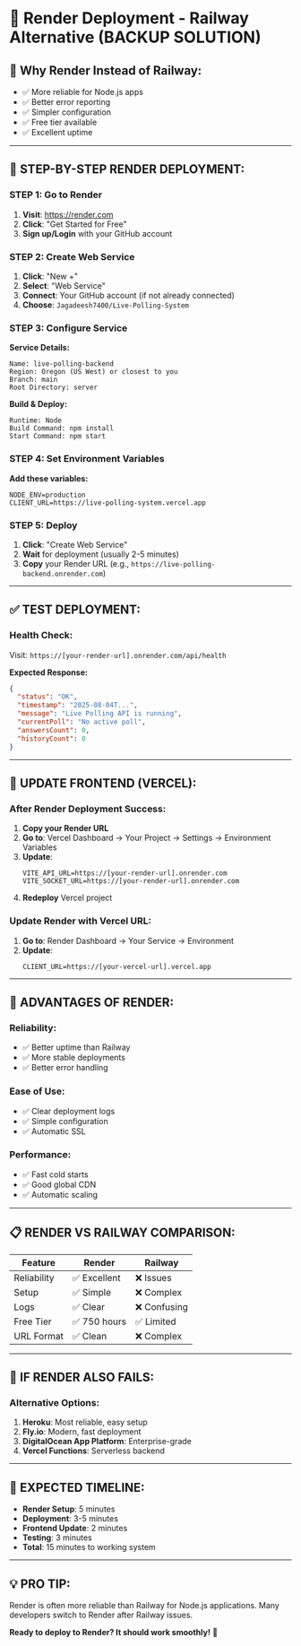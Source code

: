 # 🚀 Render Deployment - Railway Alternative (BACKUP SOLUTION)

## 🎯 **Why Render Instead of Railway:**
- ✅ More reliable for Node.js apps
- ✅ Better error reporting
- ✅ Simpler configuration
- ✅ Free tier available
- ✅ Excellent uptime

---

## 🚀 **STEP-BY-STEP RENDER DEPLOYMENT:**

### **STEP 1: Go to Render**
1. **Visit**: https://render.com
2. **Click**: "Get Started for Free"
3. **Sign up/Login** with your GitHub account

### **STEP 2: Create Web Service**
1. **Click**: "New +"
2. **Select**: "Web Service"
3. **Connect**: Your GitHub account (if not already connected)
4. **Choose**: `Jagadeesh7400/Live-Polling-System`

### **STEP 3: Configure Service**
**Service Details:**
```
Name: live-polling-backend
Region: Oregon (US West) or closest to you
Branch: main
Root Directory: server
```

**Build & Deploy:**
```
Runtime: Node
Build Command: npm install
Start Command: npm start
```

### **STEP 4: Set Environment Variables**
**Add these variables:**
```
NODE_ENV=production
CLIENT_URL=https://live-polling-system.vercel.app
```

### **STEP 5: Deploy**
1. **Click**: "Create Web Service"
2. **Wait** for deployment (usually 2-5 minutes)
3. **Copy** your Render URL (e.g., `https://live-polling-backend.onrender.com`)

---

## ✅ **TEST DEPLOYMENT:**

### **Health Check:**
Visit: `https://[your-render-url].onrender.com/api/health`

**Expected Response:**
```json
{
  "status": "OK",
  "timestamp": "2025-08-04T...",
  "message": "Live Polling API is running",
  "currentPoll": "No active poll",
  "answersCount": 0,
  "historyCount": 0
}
```

---

## 🔄 **UPDATE FRONTEND (VERCEL):**

### **After Render Deployment Success:**
1. **Copy your Render URL**
2. **Go to**: Vercel Dashboard → Your Project → Settings → Environment Variables
3. **Update**:
   ```
   VITE_API_URL=https://[your-render-url].onrender.com
   VITE_SOCKET_URL=https://[your-render-url].onrender.com
   ```
4. **Redeploy** Vercel project

### **Update Render with Vercel URL:**
1. **Go to**: Render Dashboard → Your Service → Environment
2. **Update**:
   ```
   CLIENT_URL=https://[your-vercel-url].vercel.app
   ```

---

## 🎯 **ADVANTAGES OF RENDER:**

### **Reliability:**
- ✅ Better uptime than Railway
- ✅ More stable deployments
- ✅ Better error handling

### **Ease of Use:**
- ✅ Clear deployment logs
- ✅ Simple configuration
- ✅ Automatic SSL

### **Performance:**
- ✅ Fast cold starts
- ✅ Good global CDN
- ✅ Automatic scaling

---

## 📋 **RENDER VS RAILWAY COMPARISON:**

| Feature | Render | Railway |
|---------|--------|---------|
| Reliability | ✅ Excellent | ❌ Issues |
| Setup | ✅ Simple | ❌ Complex |
| Logs | ✅ Clear | ❌ Confusing |
| Free Tier | ✅ 750 hours | ✅ Limited |
| URL Format | ✅ Clean | ❌ Complex |

---

## 🚨 **IF RENDER ALSO FAILS:**

### **Alternative Options:**
1. **Heroku**: Most reliable, easy setup
2. **Fly.io**: Modern, fast deployment
3. **DigitalOcean App Platform**: Enterprise-grade
4. **Vercel Functions**: Serverless backend

---

## 🎉 **EXPECTED TIMELINE:**
- **Render Setup**: 5 minutes
- **Deployment**: 3-5 minutes
- **Frontend Update**: 2 minutes
- **Testing**: 3 minutes
- **Total**: 15 minutes to working system

---

## 💡 **PRO TIP:**
Render is often more reliable than Railway for Node.js applications. Many developers switch to Render after Railway issues.

**Ready to deploy to Render? It should work smoothly!** 🚀
